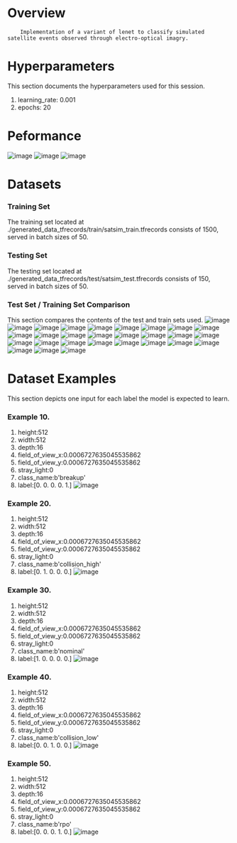 # Overview 

        Implementation of a variant of lenet to classify simulated satellite events observed through electro-optical imagry. 
        
# Hyperparameters 
This section documents the hyperparameters used for this session. 
1. learning_rate: 0.001
2. epochs: 20
# Peformance
![image](images/5e0d9fbd4d9111b27db172df300175e2.png)
![image](images/f813c4d77bc830d2202410dd9d85b3a5.png)
![image](images/7bf43de7282197f5cf516365d56553b8.png)
# Datasets 
### Training Set 
The training set located at ./generated_data_tfrecords/train/satsim_train.tfrecords consists of 1500, served in batch sizes of 50.
### Testing Set 
The testing set located at ./generated_data_tfrecords/test/satsim_test.tfrecords consists of 150, served in batch sizes of 50.
### Test Set / Training Set Comparison 
This section compares the contents of the test and train sets used.
![image](./images/63fd34d47206270166ce74d57117f6c2.png)
![image](./images/626a48dfde963fa8be9ec74d2182c1b0.png)
 ![image](./images/a040bd5cfd444ee3b8626baa271b945d.png)
![image](./images/84e57977a667a18cbf79e520c1ea4705.png)
 ![image](./images/59e6851acb760d40d01a0dfe9e6c677b.png)
![image](./images/670427dbb03633304229c3214ef1fa06.png)
 ![image](./images/d69880746adc9391ba837ef65b44b79f.png)
![image](./images/ab269de8026ac078bee7975f39c6ef01.png)
 ![image](./images/6b3b83d270dc689fb86272729dea28d2.png)
![image](./images/a2d25973f1611c992755482b375a8add.png)
 ![image](./images/9982fb1aed449796778d095c55509001.png)
![image](./images/cffc815529692ede26ee4c4bb3ad1dac.png)
 ![image](./images/a3fd369f007e1c77f631129289acd8b2.png)
![image](./images/6eabd8f4f730abd0eeff745056039da7.png)
 ![image](./images/ef00f26bbf5dfc2d23fb3aa34f18a7a4.png)
![image](./images/6f62917c582ba848193a973fd73e683e.png)
 ![image](./images/537b3c39d47b10e39069eff453a4cdfb.png)
![image](./images/97a3fcda9e6a51776059bbacbde5c572.png)
 ![image](./images/379496728cb86b90a24a1a47e20d2262.png)
![image](./images/5b13708339c7657b4afeaedef011beb8.png)
 ![image](./images/2924d7b641d86d39368deaf5a9ba19b4.png)
![image](./images/9175dc77d0f6a85a96d3a40a37ab2e5f.png)
 ![image](./images/433cede6e4cfc185bbb8c424b623de49.png)
![image](./images/bb503dd494a02dcf877b6de278340cd9.png)
 ![image](./images/5dcf4757a383a6ab130a6382026b787b.png)
![image](./images/9a87094685fe599b6ee694af9e02fde7.png)
 ![image](./images/4c93444041536413cf6c25c2c889fb3d.png)
![image](./images/af6d4f27f5dbabcf8e0fab19a4ee552c.png)
 # Dataset Examples
This section depicts one input for each label the model is expected to learn.
### Example 10. 
1. height:512
1. width:512
2. depth:16
3. field_of_view_x:0.0006727635045535862
4. field_of_view_y:0.0006727635045535862
5. stray_light:0
6. class_name:b'breakup'
7. label:[0. 0. 0. 0. 1.]
![image](images/b68e6f191766c3a390b884f2921c96c0.png)
### Example 20. 
1. height:512
1. width:512
2. depth:16
3. field_of_view_x:0.0006727635045535862
4. field_of_view_y:0.0006727635045535862
5. stray_light:0
6. class_name:b'collision_high'
7. label:[0. 1. 0. 0. 0.]
![image](images/2fdae634cfc6512e5cfa6b1cad6890dd.png)
### Example 30. 
1. height:512
1. width:512
2. depth:16
3. field_of_view_x:0.0006727635045535862
4. field_of_view_y:0.0006727635045535862
5. stray_light:0
6. class_name:b'nominal'
7. label:[1. 0. 0. 0. 0.]
![image](images/b9c0aa5ddd04198671101ec63412bbf1.png)
### Example 40. 
1. height:512
1. width:512
2. depth:16
3. field_of_view_x:0.0006727635045535862
4. field_of_view_y:0.0006727635045535862
5. stray_light:0
6. class_name:b'collision_low'
7. label:[0. 0. 1. 0. 0.]
![image](images/6805042b89b9c4fb1549b0514f4c84e4.png)
### Example 50. 
1. height:512
1. width:512
2. depth:16
3. field_of_view_x:0.0006727635045535862
4. field_of_view_y:0.0006727635045535862
5. stray_light:0
6. class_name:b'rpo'
7. label:[0. 0. 0. 1. 0.]
![image](images/6d56770ee4f70ff147851ad3095c29d0.png)
